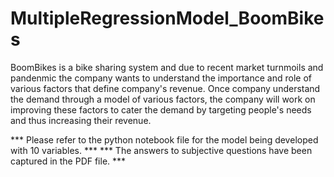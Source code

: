 # MultipleRegressionModel_BoomBikes

BoomBikes is a bike sharing system and due to recent market turnmoils and pandenmic the company wants to understand the importance and role of various factors that define company's revenue. Once company understand the demand through a model of various factors, the company will work on improving these factors to cater the demand by targeting
people's needs and thus increasing their revenue.

*** Please refer to the python notebook file for the model being developed with 10 variables. ***
*** The answers to subjective questions have been captured in the PDF file. ***
